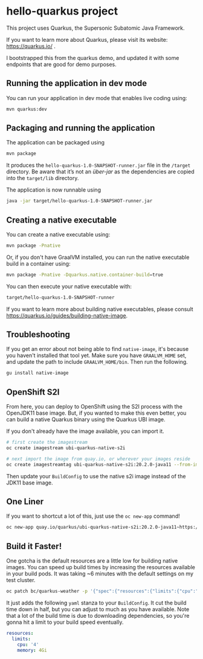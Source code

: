 # hello-quarkus project

This project uses Quarkus, the Supersonic Subatomic Java Framework.

If you want to learn more about Quarkus, please visit its website: https://quarkus.io/ .

I bootstrapped this from the quarkus demo, and updated it with some endpoints that are good for demo purposes.

## Running the application in dev mode

You can run your application in dev mode that enables live coding using:
```bash
mvn quarkus:dev
```

## Packaging and running the application

The application can be packaged using
```bash
mvn package
```

It produces the `hello-quarkus-1.0-SNAPSHOT-runner.jar` file in the `/target` directory.
Be aware that it’s not an _über-jar_ as the dependencies are copied into the `target/lib` directory.

The application is now runnable using
```bash
java -jar target/hello-quarkus-1.0-SNAPSHOT-runner.jar
```

## Creating a native executable

You can create a native executable using:
```bash
mvn package -Pnative
```

Or, if you don't have GraalVM installed, you can run the native executable build in a container using:
```bash
mvn package -Pnative -Dquarkus.native.container-build=true
```

You can then execute your native executable with:
```bash
target/hello-quarkus-1.0-SNAPSHOT-runner
```

If you want to learn more about building native executables, please consult https://quarkus.io/guides/building-native-image.


## Troubleshooting
If you get an error about not being able to find `native-image`, it's because you haven't installed that tool yet.  Make sure you have `GRAALVM_HOME` set, and update the path to include `GRAALVM_HOME/bin`.  Then run the following.

```bash
gu install native-image
```


## OpenShift S2I

From here, you can deploy to OpenShift using the S2I process with the OpenJDK11 base image.  But, if you wanted to make this even better, you can build a native Quarkus binary using the Quarkus UBI image.


If you don't already have the image available, you can import it.

```bash
# first create the imagestream
oc create imagestream ubi-quarkus-native-s2i

# next import the image from quay.io, or wherever your images reside
oc create imagestreamtag ubi-quarkus-native-s2i:20.2.0-java11 --from-image=quay.io/quarkus/ubi-quarkus-native-s2i:20.2.0-java11
```

Then update your `BuildConfig` to use the native s2i image instead of the JDK11 base image.

## One Liner
If you want to shortcut a lot of this, just use the `oc new-app` command!

```bash
oc new-app quay.io/quarkus/ubi-quarkus-native-s2i:20.2.0-java11~https://github.com/sqtran/hello-quarkus.git
```

## Build it Faster!
One gotcha is the default resources are a little low for building native images.  You can speed up build times by increasing the resources available in your build pods.  It was taking ~6 minutes with the default settings on my test cluster.

```bash
oc patch bc/quarkus-weather -p '{"spec":{"resources":{"limits":{"cpu":"4", "memory":"4Gi"}}}}'
```

It just adds the following `yaml` stanza to your `BuildConfig`.  It cut the build time down in half, but you can adjust to much as you have available.  Note that a lot of the build time is due to downloading dependencies, so you're gonna hit a limit to your build speed eventually.
```yaml
resources:
  limits:
    cpu: '4'
    memory: 4Gi
```